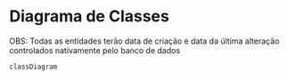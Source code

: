 # Diagrama de Classes

OBS: Todas as entidades terão data de criação e data da última alteração controlados nativamente pelo banco de dados

```mermaid
classDiagram

  

```
